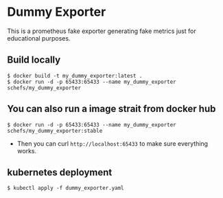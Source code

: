 # Dummy Exporter

This is a prometheus fake exporter generating fake metrics just for educational purposes.

## Build locally

    $ docker build -t my_dummy_exporter:latest .
    $ docker run -d -p 65433:65433 --name my_dummy_exporter schefs/my_dummy_exporter

## You can also run a image strait from docker hub

    $ docker run -d -p 65433:65433 --name my_dummy_exporter schefs/my_dummy_exporter:stable

- Then you can curl `http://localhost:65433` to make sure everything works.

## kubernetes deployment

    $ kubectl apply -f dummy_exporter.yaml
